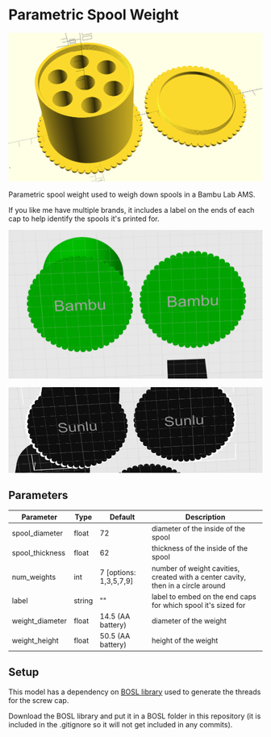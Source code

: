 # Parametric Spool Weight

![rendered parametric spool weight](./images/rendered.png)

Parametric spool weight used to weigh down spools in a Bambu Lab AMS.

If you like me have multiple brands, it includes a label on the ends of each cap to help identify the spools it's printed for.

![Bambu Lab spool painted in Bambu Studio](./images/painted-bambu.png)

![Sunlu spool painted in Bambu Studio](./images/painted-sunlu.png)

## Parameters

| Parameter | Type | Default | Description |
| --- | --- | --- | --- |
| spool_diameter | float | 72 | diameter of the inside of the spool |
| spool_thickness | float | 62 | thickness of the inside of the spool |
| num_weights | int | 7 [options: 1,3,5,7,9] | number of weight cavities, created with a center cavity, then in a circle around |
| label | string | "" | label to embed on the end caps for which spool it's sized for |
| weight_diameter | float | 14.5 (AA battery) | diameter of the weight |
| weight_height | float | 50.5 (AA battery) | height of the weight |

## Setup

This model has a dependency on [BOSL library](https://github.com/revarbat/BOSL) used to generate the threads for the screw cap.

Download the BOSL library and put it in a BOSL folder in this repository (it is included in the .gitignore so it will not get included in any commits).